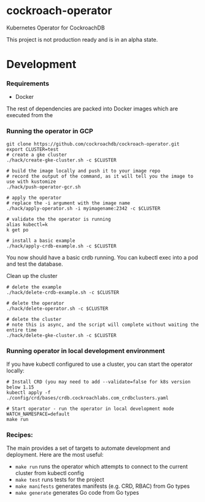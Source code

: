 # cockroach-operator 
Kubernetes Operator for CockroachDB

This project is not production ready and is in an alpha state.

# Development

### Requirements

- Docker

The rest of dependencies are packed into Docker images which are executed from the [](Makefile)

### Running the operator in GCP

```
git clone https://github.com/cockroachdb/cockroach-operator.git
export CLUSTER=test
# create a gke cluster
./hack/create-gke-cluster.sh -c $CLUSTER

# build the image locally and push it to your image repo
# record the output of the command, as it will tell you the image to use with kustomize
./hack/push-operator-gcr.sh

# apply the operator
# replace the -i argument with the image name
./hack/apply-operator.sh -i myimagename:2342 -c $CLUSTER

# validate the the operator is running
alias kubectl=k
k get po

# install a basic example
./hack/apply-crdb-example.sh -c $CLUSTER
```
You now should have a basic crdb running. You can kubectl exec into a pod and test the database.

Clean up the cluster

```
# delete the example
./hack/delete-crdb-example.sh -c $CLUSTER

# delete the operator
./hack/delete-operator.sh -c $CLUSTER

# delete the cluster
# note this is async, and the script will complete without waiting the entire time
./hack/delete-gke-cluster.sh -c $CLUSTER
```

### Running operator in local development environment

If you have kubectl configured to use a cluster, you can start the operator locally:

```
# Install CRD (you may need to add --validate=false for k8s version below 1.15
kubectl apply -f ./config/crd/bases/crdb.cockroachlabs.com_crdbclusters.yaml

# Start operator - run the operator in local development mode
WATCH_NAMESPACE=default
make run
```

### Recipes:

The main [](Makefile) provides a set of targets to automate development and deployment. Here are the most useful:

- `make run` runs the operator which attempts to connect to the current cluster from kubectl config
- `make test` runs tests for the project
- `make manifests` generates manifests (e.g. CRD, RBAC) from Go types
- `make generate` generates Go code from Go types
